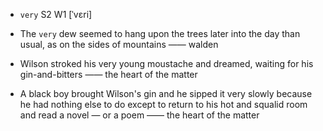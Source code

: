 - `very` S2 W1 [ˈvɛri]



-  The `very` dew seemed to hang upon the trees later into the day than usual, as on the sides of mountains —— walden

-  Wilson stroked his very young moustache and dreamed, waiting for his gin-and-bitters —— the heart of the matter

-  A black boy brought Wilson's gin and he sipped it very slowly because he had nothing else to do except to return to his hot and squalid room and read a novel — or a poem —— the heart of the matter